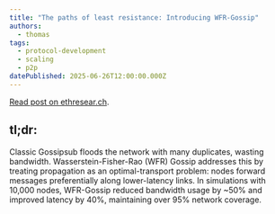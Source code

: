 ```yaml
---
title: "The paths of least resistance: Introducing WFR-Gossip"
authors:
  - thomas
tags:
  - protocol-development
  - scaling
  - p2p 
datePublished: 2025-06-26T12:00:00.000Z
---
```


[Read post on ethresear.ch](https://ethresear.ch/t/the-paths-of-least-resistance-introducing-wfr-gossip/22671). 

## tl;dr:

Classic Gossipsub floods the network with many duplicates, wasting bandwidth. Wasserstein-Fisher-Rao (WFR) Gossip addresses this by treating propagation as an optimal-transport problem: nodes forward messages preferentially along lower-latency links. In simulations with 10,000 nodes, WFR-Gossip reduced bandwidth usage by ~50% and improved latency by 40%, maintaining over 95% network coverage.
